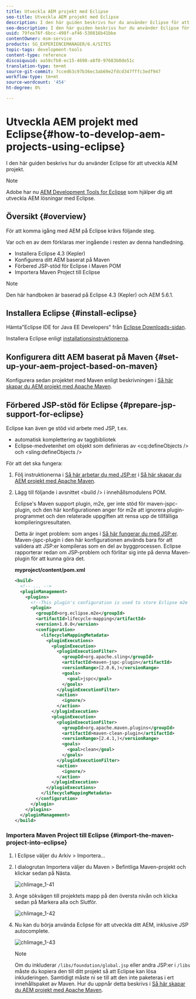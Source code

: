 ```yaml
---
title: Utveckla AEM projekt med Eclipse
seo-title: Utveckla AEM projekt med Eclipse
description: I den här guiden beskrivs hur du använder Eclipse för att utveckla AEM projekt
seo-description: I den här guiden beskrivs hur du använder Eclipse för att utveckla AEM projekt
uuid: 79fee76f-6bcc-498f-af46-530816b41bbe
contentOwner: msm-service
products: SG_EXPERIENCEMANAGER/6.4/SITES
topic-tags: development-tools
content-type: reference
discoiquuid: aa58cfb8-ec15-4698-a8f0-97683b0de51c
translation-type: tm+mt
source-git-commit: 7cced63c97b36ec3ab69e2fdcd347fffc3edf947
workflow-type: tm+mt
source-wordcount: '454'
ht-degree: 0%

---
```



# Utveckla AEM projekt med Eclipse{#how-to-develop-aem-projects-using-eclipse}

I den här guiden beskrivs hur du använder Eclipse för att utveckla AEM projekt.

>[!NOTE]
>
>Adobe har nu [AEM Development Tools for Eclipse](/help/sites-developing/aem-eclipse.md) som hjälper dig att utveckla AEM lösningar med Eclipse.

## Översikt {#overview}

För att komma igång med AEM på Eclipse krävs följande steg.

Var och en av dem förklaras mer ingående i resten av denna handledning.

* Installera Eclipse 4.3 (Kepler)
* Konfigurera ditt AEM baserat på Maven
* Förbered JSP-stöd för Eclipse i Maven POM
* Importera Maven Project till Eclipse

>[!NOTE]
>
>Den här handboken är baserad på Eclipse 4.3 (Kepler) och AEM 5.6.1.

## Installera Eclipse {#install-eclipse}

Hämta&quot;Eclipse IDE for Java EE Developers&quot; från [Eclipse Downloads-sidan](https://www.eclipse.org/downloads/).

Installera Eclipse enligt [installationsinstruktionerna](https://wiki.eclipse.org/Eclipse/Installation).

## Konfigurera ditt AEM baserat på Maven {#set-up-your-aem-project-based-on-maven}

Konfigurera sedan projektet med Maven enligt beskrivningen i [Så här skapar du AEM projekt med Apache Maven](/help/sites-developing/ht-projects-maven.md).

## Förbered JSP-stöd för Eclipse {#prepare-jsp-support-for-eclipse}

Eclipse kan även ge stöd vid arbete med JSP, t.ex.

* automatisk komplettering av taggbibliotek
* Eclipse-medvetenhet om objekt som definieras av &lt;cq:defineObjects /> och &lt;sling:defineObjects />

För att det ska fungera:

1. Följ instruktionerna i [Så här arbetar du med JSP:er](/help/sites-developing/ht-projects-maven.md#how-to-work-with-jsps) i [Så här skapar du AEM projekt med Apache Maven](/help/sites-developing/ht-projects-maven.md).
1. Lägg till följande i avsnittet &lt;build /> i innehållsmodulens POM.

   Eclipse&#39;s Maven support plugin, m2e, ger inte stöd för maven-jspc-plugin, och den här konfigurationen anger för m2e att ignorera plugin-programmet och den relaterade uppgiften att rensa upp de tillfälliga kompileringsresultaten.

   Detta är inget problem: som anges i [Så här fungerar du med JSP:er](/help/sites-developing/ht-projects-maven.md#how-to-work-with-jsps). Maven-jspc-plugin i den här konfigurationen används bara för att validera att JSP:er kompileras som en del av byggprocessen. Eclipse rapporterar redan om JSP-problem och förlitar sig inte på denna Maven-plugin för att kunna göra det.

   **myproject/content/pom.xml**

   ```xml
   <build>
     <!-- ... -->
     <pluginManagement>
       <plugins>
         <!--This plugin's configuration is used to store Eclipse m2e settings only. It has no influence on the Maven build itself.-->
         <plugin>
           <groupId>org.eclipse.m2e</groupId>
           <artifactId>lifecycle-mapping</artifactId>
           <version>1.0.0</version>
           <configuration>
             <lifecycleMappingMetadata>
               <pluginExecutions>
                 <pluginExecution>
                   <pluginExecutionFilter>
                     <groupId>org.apache.sling</groupId>
                     <artifactId>maven-jspc-plugin</artifactId>
                     <versionRange>[2.0.6,)</versionRange>
                     <goals>
                       <goal>jspc</goal>
                     </goals>
                   </pluginExecutionFilter>
                   <action>
                     <ignore/>
                   </action>
                 </pluginExecution>
                 <pluginExecution>
                   <pluginExecutionFilter>
                     <groupId>org.apache.maven.plugins</groupId>
                     <artifactId>maven-clean-plugin</artifactId>
                     <versionRange>[2.4.1,)</versionRange>
                     <goals>
                       <goal>clean</goal>
                     </goals>
                   </pluginExecutionFilter>
                   <action>
                     <ignore/>
                   </action>
                 </pluginExecution>
               </pluginExecutions>
             </lifecycleMappingMetadata>
           </configuration>
         </plugin>
       </plugins>
     </pluginManagement>
   </build>
   ```

### Importera Maven Project till Eclipse {#import-the-maven-project-into-eclipse}

1. I Eclipse väljer du Arkiv > Importera...
1. I dialogrutan Importera väljer du Maven > Befintliga Maven-projekt och klickar sedan på Nästa.

   ![chlimage_1-41](assets/chlimage_1-41.png)

1. Ange sökvägen till projektets mapp på den översta nivån och klicka sedan på Markera alla och Slutför.

   ![chlimage_1-42](assets/chlimage_1-42.png)

1. Nu kan du börja använda Eclipse för att utveckla ditt AEM, inklusive JSP autocomplete.

   ![chlimage_1-43](assets/chlimage_1-43.png)

   >[!NOTE]
   >
   >Om du inkluderar `/libs/foundation/global.jsp` eller andra JSP:er i `/libs` måste du kopiera den till ditt projekt så att Eclipse kan lösa inkluderingen. Samtidigt måste ni se till att den inte paketeras i ert innehållspaket av Maven. Hur du uppnår detta beskrivs i [Så här skapar du AEM projekt med Apache Maven](/help/sites-developing/ht-projects-maven.md).

